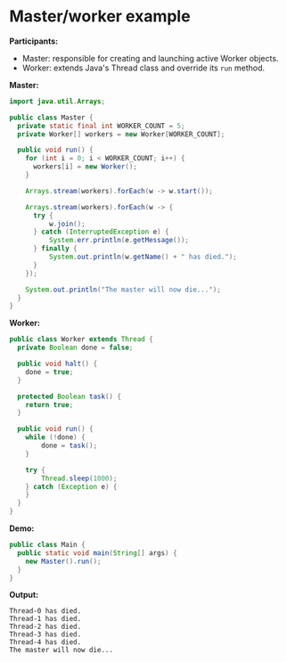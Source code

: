 # Master/worker example

**Participants:**

* Master: responsible for creating and launching active Worker objects.
* Worker: extends Java's Thread class and override its `run` method.

**Master:**

  ```java
  import java.util.Arrays;

  public class Master {
    private static final int WORKER_COUNT = 5;
    private Worker[] workers = new Worker[WORKER_COUNT];

    public void run() {
      for (int i = 0; i < WORKER_COUNT; i++) {
        workers[i] = new Worker();
      }

      Arrays.stream(workers).forEach(w -> w.start());

      Arrays.stream(workers).forEach(w -> {
        try {
            w.join();
        } catch (InterruptedException e) {
            System.err.println(e.getMessage());
        } finally {
            System.out.println(w.getName() + " has died.");
        }
      });

      System.out.println("The master will now die...");
    }
  }
  ```
  
**Worker:**

  ```java
  public class Worker extends Thread {
    private Boolean done = false;

    public void halt() {
      done = true;
    }

    protected Boolean task() {
      return true;
    }

    public void run() {
      while (!done) {
          done = task();
      }

      try {
          Thread.sleep(1000);
      } catch (Exception e) {
      }
    }
  }
  ```
  
**Demo:**

  ```java
  public class Main {
    public static void main(String[] args) {
      new Master().run();
    }
  }
  ```
  
**Output:**

  ```
  Thread-0 has died.
  Thread-1 has died.
  Thread-2 has died.
  Thread-3 has died.
  Thread-4 has died.
  The master will now die...
  ```